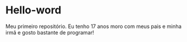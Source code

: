 # Hello-word
Meu primeiro repositório.
Eu tenho 17 anos moro com meus pais e minha irmã e gosto bastante de programar!
